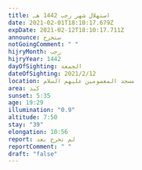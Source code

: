 ```yaml
---
title: استهلال شهر رجب 1442 هـ
date: 2021-02-01T18:10:17.679Z
expDate: 2021-02-12T18:10:17.711Z
announce: ستخرج
notGoingComment: " "
hijryMonth: رجب
hijryYear: 1442
dayOfSighting: الجمعة
dateOfSighting: 2021/2/12
location: مسجد المعصومين عليهم السلام
area: كبد
sunset: 5:35
age: 19:29
illumination: "0.9"
altitude: 7:50
stay: "39"
elongation: 10:56
report: لم تخرج بعد
reportComment: " "
draft: "false"
---
```

